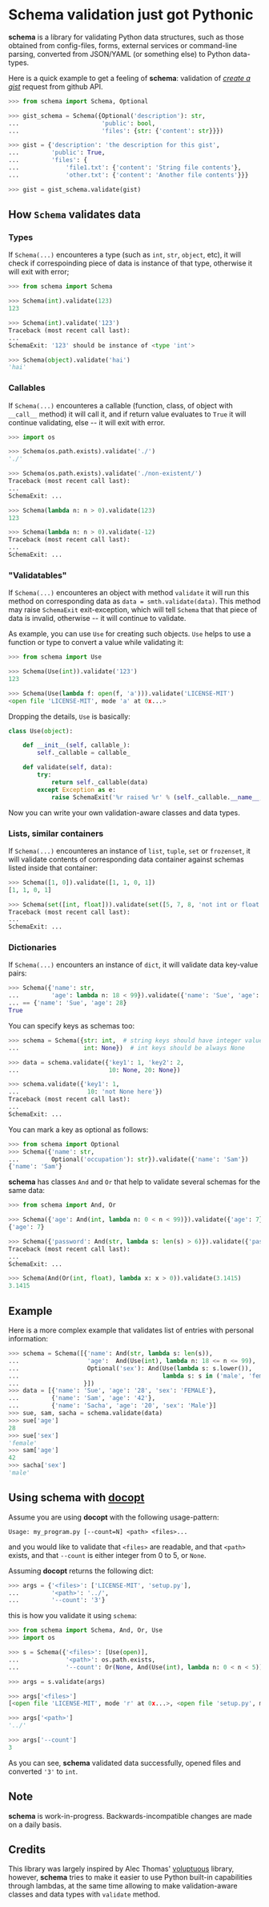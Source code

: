 Schema validation just got Pythonic
===============================================================================

**schema** is a library for validating Python data structures, such as those
obtained from config-files, forms, external services or command-line
parsing, converted from JSON/YAML (or something else) to Python data-types.

Here is a quick example to get a feeling of **schema**:
validation of [*create a gist*](http://developer.github.com/v3/gists/)
request from github API.

```python
>>> from schema import Schema, Optional

>>> gist_schema = Schema({Optional('description'): str,
...                       'public': bool,
...                       'files': {str: {'content': str}}})

>>> gist = {'description': 'the description for this gist',
...         'public': True,
...         'files': {
...             'file1.txt': {'content': 'String file contents'},
...             'other.txt': {'content': 'Another file contents'}}}

>>> gist = gist_schema.validate(gist)

```

How `Schema` validates data
-------------------------------------------------------------------------------

### Types

If `Schema(...)` encounteres a type (such as `int`, `str`, `object`, etc),
it will check if correspoinding piece of data is instance of that type,
otherwise it will exit with error;

```python
>>> from schema import Schema

>>> Schema(int).validate(123)
123

>>> Schema(int).validate('123')
Traceback (most recent call last):
...
SchemaExit: '123' should be instance of <type 'int'>

>>> Schema(object).validate('hai')
'hai'

```

### Callables

If `Schema(...)` encounteres a callable (function, class, of object with
`__call__` method) it will call it, and if return value evaluates to
`True` it will continue validating, else -- it will exit with error.

```python
>>> import os

>>> Schema(os.path.exists).validate('./')
'./'

>>> Schema(os.path.exists).validate('./non-existent/')
Traceback (most recent call last):
...
SchemaExit: ...

>>> Schema(lambda n: n > 0).validate(123)
123

>>> Schema(lambda n: n > 0).validate(-12)
Traceback (most recent call last):
...
SchemaExit: ...

```

### "Validatables"

If `Schema(...)` encounteres an object with method `validate` it will run this
method on corresponding data as `data = smth.validate(data)`. This method may
raise `SchemaExit` exit-exception, which will tell `Schema` that that piece
of data is invalid, otherwise -- it will continue to validate.

As example, you can use `Use` for creating such objects. `Use` helps to use
a function or type to convert a value while validating it:

```python
>>> from schema import Use

>>> Schema(Use(int)).validate('123')
123

>>> Schema(Use(lambda f: open(f, 'a'))).validate('LICENSE-MIT')
<open file 'LICENSE-MIT', mode 'a' at 0x...>

```

Dropping the details, `Use` is basically:

```python
class Use(object):

    def __init__(self, callable_):
        self._callable = callable_

    def validate(self, data):
        try:
            return self._callable(data)
        except Exception as e:
            raise SchemaExit('%r raised %r' % (self._callable.__name__, e))
```

Now you can write your own validation-aware classes and data types.

### Lists, similar containers

If `Schema(...)` encounteres an instance of `list`, `tuple`, `set` or
`frozenset`, it will validate contents of corresponding data container against
schemas listed inside that container:


```python
>>> Schema([1, 0]).validate([1, 1, 0, 1])
[1, 1, 0, 1]

>>> Schema(set([int, float])).validate(set([5, 7, 8, 'not int or float here']))
Traceback (most recent call last):
...
SchemaExit: ...

```

### Dictionaries

If `Schema(...)` encounters an instance of `dict`, it will validate data
key-value pairs:

```python
>>> Schema({'name': str,
...         'age': lambda n: 18 < 99}).validate({'name': 'Sue', 'age': 28}) \
... == {'name': 'Sue', 'age': 28}
True

```

You can specify keys as schemas too:

```python
>>> schema = Schema({str: int,  # string keys should have integer values
...                  int: None})  # int keys should be always None

>>> data = schema.validate({'key1': 1, 'key2': 2,
...                         10: None, 20: None})

>>> schema.validate({'key1': 1,
...                   10: 'not None here'})
Traceback (most recent call last):
...
SchemaExit: ...

```

You can mark a key as optional as follows:

```python
>>> from schema import Optional
>>> Schema({'name': str,
...         Optional('occupation'): str}).validate({'name': 'Sam'})
{'name': 'Sam'}

```

**schema** has classes `And` and `Or` that help to validate several schemas
for the same data:

```python
>>> from schema import And, Or

>>> Schema({'age': And(int, lambda n: 0 < n < 99)}).validate({'age': 7})
{'age': 7}

>>> Schema({'password': And(str, lambda s: len(s) > 6)}).validate({'password': 'hai'})
Traceback (most recent call last):
...
SchemaExit: ...

>>> Schema(And(Or(int, float), lambda x: x > 0)).validate(3.1415)
3.1415

```

Example
-------------------------------------------------------------------------------

Here is a more complex example that validates list of entries with
personal information:

```python
>>> schema = Schema([{'name': And(str, lambda s: len(s)),
...                   'age':  And(Use(int), lambda n: 18 <= n <= 99),
...                   Optional('sex'): And(Use(lambda s: s.lower()),
...                                        lambda s: s in ('male', 'female'))
...                  }])
>>> data = [{'name': 'Sue', 'age': '28', 'sex': 'FEMALE'},
...         {'name': 'Sam', 'age': '42'},
...         {'name': 'Sacha', 'age': '20', 'sex': 'Male'}]
>>> sue, sam, sacha = schema.validate(data)
>>> sue['age']
28
>>> sue['sex']
'female'
>>> sam['age']
42
>>> sacha['sex']
'male'

```

Using **schema** with [**docopt**](http://github.com/docopt/docopt)
-------------------------------------------------------------------------------

Assume you are using **docopt** with the following usage-pattern:

    Usage: my_program.py [--count=N] <path> <files>...

and you would like to validate that `<files>` are readable, and that `<path>`
exists, and that `--count` is either integer from 0 to 5, or `None`.

Assuming **docopt** returns the following dict:

```python
>>> args = {'<files>': ['LICENSE-MIT', 'setup.py'],
...         '<path>': '../',
...         '--count': '3'}

```

this is how you validate it using `schema`:

```python
>>> from schema import Schema, And, Or, Use
>>> import os

>>> s = Schema({'<files>': [Use(open)],
...             '<path>': os.path.exists,
...             '--count': Or(None, And(Use(int), lambda n: 0 < n < 5))})

>>> args = s.validate(args)

>>> args['<files>']
[<open file 'LICENSE-MIT', mode 'r' at 0x...>, <open file 'setup.py', mode 'r' at 0x...>]

>>> args['<path>']
'../'

>>> args['--count']
3

```

As you can see, **schema** validated data successfully, opened files and
converted `'3'` to `int`.


Note
-------------------------------------------------------------------------------

**schema** is work-in-progress.  Backwards-incompatible changes are made on a
daily basis.

Credits
-------------------------------------------------------------------------------

This library was largely inspired by Alec Thomas'
[voluptuous](https://github.com/alecthomas/voluptuous) library, however,
**schema** tries to make it easier to use Python built-in capabilities
through lambdas, at the same time allowing to make validation-aware
classes and data types with `validate` method.
